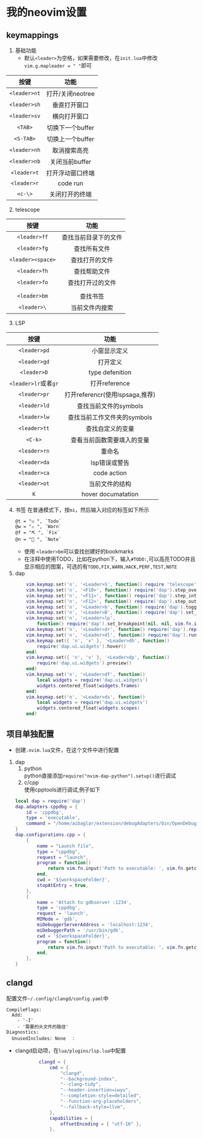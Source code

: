 # 我的neovim设置
## keymappings

1. 基础功能
    - 默认`<leader>`为空格，如果需要修改，在`init.lua`中修改`vim.g.mapleader = " "`即可

| 按键   | 功能    |
| :---: | :---:|
|`<leader>nt`|打开/关闭neotree|
|`<leader>sh`|垂直打开窗口|
|`<leader>sv`|横向打开窗口|
|`<TAB>`|切换下一个buffer|
|`<S-TAB>`|切换上一个buffer|
|`<leader>nh`|取消搜索高亮|
|`<leader>nb`|关闭当前buffer|
|`<leader>t`|打开浮动窗口终端|
|`<leader>r`|code run|
|`<c-\>`|关闭打开的终端|

2. telescope

|按键|功能|
|:---:|:---:|
|`<leader>ff`|查找当前目录下的文件|
|`<leader>fg`|查找所有文件|
|`<leader><space>`|查找打开的文件|
|`<leader>fh`|查找帮助文件|
|`<leader>fo`|查找打开过的文件|
|||
|`<leader>bm`|查找书签|
|`<leader>\`|当前文件内搜索|

3. LSP

|按键|功能|
|:---:|:---:|
|`<leader>pd`|小窗显示定义|
|`<leader>gd`|打开定义|
|`<leader>D`|type defenition|
|`<leader>lr`或者`gr`|打开reference|
|`<leader>pr`|打开referencr(使用lspsaga,推荐)|
|`<leader>ld`|查找当前文件的symbols|
|`<leader>lw`|查找当前工作文件夹的symbols|
|`<leader>tt`|查找自定义的变量|
|`<C-k>`     |查看当前函数需要填入的变量|
|`<leader>rn`|重命名|
|`<leader>da`|lsp错误或警告|
|`<leader>ca`|code action|
|`<leader>ot`|当前文件的结构|
|`K`         |hover documatation|

4. 书签
    在普通模式下，按`mi`，然后输入对应的标签如下所示
    ```
    @t = "☑️ ", `Todo`
	@w = "⚠️ ", `Warn`
	@f = "⛏ ", `Fix`
	@n = "󰎞 ", `Note`
    ```
    - 使用 `<leader>bm`可以查找创建好的bookmarks  
    - 在注释中使用TODO，比如在python下，输入`#TODO:`,可以高亮TODO并且显示相应的图案，可选的有`TODO,FIX,WARN,HACK,PERF,TEST,NOTE`
5. dap
    ```lua
   		vim.keymap.set('n', '<Leader>S', function() require 'telescope'.extensions.dap.configurations {} end)
		vim.keymap.set('n', '<F10>', function() require('dap').step_over() end)
		vim.keymap.set('n', '<F11>', function() require('dap').step_into() end)
		vim.keymap.set('n', '<F12>', function() require('dap').step_out() end)
		vim.keymap.set('n', '<Leader>b', function() require('dap').toggle_breakpoint() end)
		vim.keymap.set('n', '<Leader>B', function() require('dap').set_breakpoint() end)
		vim.keymap.set('n', '<Leader>lp',
			function() require('dap').set_breakpoint(nil, nil, vim.fn.input('Log point message: ')) end)
		vim.keymap.set('n', '<Leader>dr', function() require('dap').repl.open() end)
		vim.keymap.set('n', '<Leader>dl', function() require('dap').run_last() end)
		vim.keymap.set({ 'n', 'v' }, '<Leader>dh', function()
			require('dap.ui.widgets').hover()
		end)
		vim.keymap.set({ 'n', 'v' }, '<Leader>dp', function()
			require('dap.ui.widgets').preview()
		end)
		vim.keymap.set('n', '<Leader>df', function()
			local widgets = require('dap.ui.widgets')
			widgets.centered_float(widgets.frames)
		end)
		vim.keymap.set('n', '<Leader>ds', function()
			local widgets = require('dap.ui.widgets')
			widgets.centered_float(widgets.scopes)
		end)
    ```

## 项目单独配置
- 创建`.nvim.lua`文件，在这个文件中进行配置
1. dap
    1. python  
    python直接添加`require("nvim-dap-python").setup()`进行调试
    2. c/cpp  
    使用cpptools进行调试,例子如下
    ```lua
    local dap = require('dap')
    dap.adapters.cppdbg = {
        id = 'cppdbg',
	    type = 'executable',
	    command = "/home/aibaglar/extension/debugAdapters/bin/OpenDebugAD7",
    }
    dap.configurations.cpp = {
        {
            name = "Launch file",
            type = "cppdbg",
            request = "launch",
            program = function()
                return vim.fn.input('Path to executable: ', vim.fn.getcwd() .. '/', 'file')
            end,
            cwd = '${workspaceFolder}',
            stopAtEntry = true,
        },
        {
            name = 'Attach to gdbserver :1234',
            type = 'cppdbg',
            request = 'launch',
            MIMode = 'gdb',
            miDebuggerServerAddress = 'localhost:1234',
            miDebuggerPath = '/usr/bin/gdb',
            cwd = '${workspaceFolder}',
            program = function()
                return vim.fn.input('Path to executable: ', vim.fn.getcwd() .. '/', 'file')
            end,
        },
    }
    ```
## clangd
配置文件`~/.config/clangd/config.yaml`中
```
CompileFlags:
  Add:
    - '-I'
    - '需要的头文件的路径'
Diagnostics:
  UnusedIncludes: None  ：
```
- clangd启动项，在`lua/plugins/lsp.lua`中配置
```lua
			clangd = {
				cmd = {
					"clangd",
					"--background-index",
					"--clang-tidy",
					"--header-insertion=iwyu",
					"--completion-style=detailed",
					"--function-arg-placeholders",
					"--fallback-style=llvm",
				},
				capabilities = {
					offsetEncoding = { "utf-16" },
				},

```
